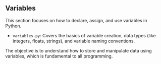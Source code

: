 ## Variables

This section focuses on how to declare, assign, and use variables in Python.

*   `variables.py`: Covers the basics of variable creation, data types (like integers, floats, strings), and variable naming conventions.

The objective is to understand how to store and manipulate data using variables, which is fundamental to all programming.